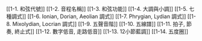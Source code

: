 
[[1-1. 和弦代號]]
[[1-2. 音程名稱]]
[[1-3. 和弦功能]]
[[1-4. 大調與小調]]
[[1-5. 七種調式]]
[[1-6. Ionian, Dorian, Aeolian 調式]]
[[1-7. Phrygian, Lydian 調式]]
[[1-8. Mixolydian, Locrian 調式]]
[[1-9. 五聲音階]]
[[1-10. 五線譜]]
[[1-11. 拍子, 節奏, 終止式]]
[[1-12. 數字低音, 走路低音]]
[[1-13.  12小節藍調]]
[[1-14. 五度圈]]




